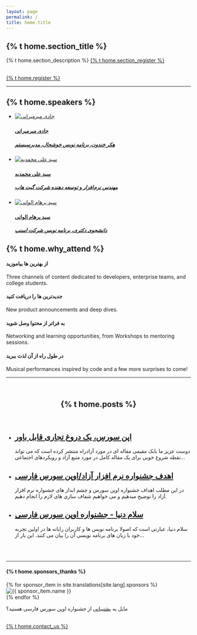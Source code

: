```yaml
---
layout: page
permalink: /
title: home.title
---
```


<section class="content main-first-section page-box-content">
   <div class="page-box-content-padding top-content-txt">
      <h1 class="gradient-text main-title">{% t home.section_title %}</h1>
      <p>
         {% t home.section_description %}
         <a class="underline" href="register.html">{% t home.section_register %}</a>
      </p>
      <br>
      <a href="#" class="button">{% t home.register %}</a>
   </div>
</section>
<hr class="gradient">
<section class="speakers">
   <h1>{% t home.speakers %}</h1>
   <ul class="speaker-list">
      <li>
         <a href="speaker.html">
            <img alt="جادی میرمیرانی" src="{{ site.url }}/asset/image/jadi_mirmirani.jpg">
            <h3></h3>
            <h4>جادی میرمیرانی</h4>
            <h5>هکر خندون، برنامه نویس خوشحال، مدیرسیستم</h5>
         </a>
      </li>
      <li>
         <a href="speaker.html">
            <img alt="سید علی محمدیه" src="https://i.pravatar.cc/150?img=58">
            <h3></h3>
            <h4>سید علی محمدیه</h4>
            <h5>مهندس نرم‌افزار و توسعه دهنده شرکت گیت هاب</h5>
         </a>
      </li>
      <li>
         <a href="speaker.html">
            <img alt="سید پرهام الوانی" src="{{ site.url }}/asset/image/seyyed_parham_alvani.jpg">
            <h3></h3>
            <h4>سید پرهام الوانی</h4>
            <h5>دانشجوی دکتری، برنامه نویس شرکت اسنپ</h5>
         </a>
      </li>
   </ul>
</section>
<section class="attends">
   <h2>{% t home.why_attend %}</h2>
   <div class="attends-box">
      <div class="grid-attends">
         <h4>از بهترین ها بیاموزید</h4>
         <p>Three channels of content dedicated to developers, enterprise teams, and college students.</p>
      </div>
      <div class="grid-attends">
         <h4>جدیدترین ها را دریافت کنید</h4>
         <p>New product announcements and deep dives.</p>
      </div>
      <div class="grid-attends">
         <h4>به فراتر از محتوا وصل شوید</h4>
         <p>Networking and learning opportunities, from Workshops to mentoring sessions.</p>
      </div>
      <div class="grid-attends">
         <h4>در طول راه از آن لذت ببرید</h4>
         <p>Musical performances inspired by code and a few more surprises to come!</p>
      </div>
   </div>
   <!-- <h4 class="text-gradient-purple">از بهترین ها بیاموزید</h4>
      <p>Three channels of content dedicated to developers, enterprise teams, and college students.</p>
      
      <h4 class="text-gradient-purple">جدیدترین ها را دریافت کنید</h4>
      <p>New product announcements and deep dives.</p>
      
      <h4 class="text-gradient-purple">به فراتر از محتوا وصل شوید</h4>
      <p>Networking and learning opportunities, from Workshops to mentoring sessions.</p>
      
      <h4 class="text-gradient-purple">در طول راه از آن لذت ببرید</h4>
      <p>Musical performances inspired by code and a few more surprises to come!</p> -->
</section>
<hr class="gradient">
<section class="subscribe">
   <p>
      {% t home.keep_update%}
   </p>
   <br>
   <div class="reg-btn sub-btn-size">
      <a href="{{ site.url }}/{{ page.lang }}/subscribe/" class="button">{% t home.subscribe %}</a>
   </div>
   <!-- <a href="contact.html" class="button" target="_blank">
      <span>Subscribe for updates</span>
      </a> -->
</section>
<hr class="gradient">
<div class="page-box-content">
   <div class="page-box-content-padding">
      <br>
      <center>
         <h2 class="page-box-content-title">{% t home.posts %}</h2>
      </center>
      <br>
      <ul class="post-list">
         <li>
            <h2>
               <a class="post-link" href="{{ site.url }}/{{ page.lang }}/post/" title="اپن سورس، یک دروغ تجاری قابل باور">اپن سورس، یک دروغ تجاری قابل باور</a>
            </h2>
            <span>
               <p>دوست عزیز ما بابک مقیمی مقاله ای در مورد آزادراه منتشر کرده است که می تواند نقطه شروع خوبی برای یک مقاله کامل در مورد منبع آزاد و رویکردهای اجتماعی...</p>
            </span>
         </li>
         <li>
            <h2>
               <a class="post-link" href="{{ site.url }}/{{ page.lang }}/post/" title="اهدف جشنواره نرم افزار آزاد/اوپن سورس فارسی">اهدف جشنواره نرم افزار آزاد/اوپن سورس فارسی</a>
            </h2>
            <span>
               <p>در این مطلب اهداف جشنواره اوپن سورس و چشم انداز های جشنواره نرم افزار آزاد را توضیح میدهیم و می خواهیم شفاف سازی های لازم را انجام دهیم.</p>
            </span>
         </li>
         <li>
            <h2>
               <a class="post-link" href="{{ site.url }}/{{ page.lang }}/post/" title="سلام دنیا - جشنواره اوپن سورس فارسی">سلام دنیا - جشنواره اوپن سورس فارسی</a>
            </h2>
            <span>
               <p>سلام دنیا، عبارتی است که اصولا برنامه نویس ها و کاربران رایانه ها در اولین تجربه خود با زبان های برنامه نویسی آن را بیان می کنند. این بار از...</p>
            </span>
         </li>
      </ul>
      <br><br>
   </div>
</div>
<hr class="gradient">
<section class="sponsors">
   <h4>{% t home.sponsors_thanks %}</h4>
   <div class="sponsor-box">
      {% for sponsor_item in site.translations[site.lang].sponsors %}
      <div class="inner-grid">
         <a>
            <img src="{{ sponsor_item.image }}" alt="{{ sponsor_item.name }}">
         </a>
      </div>
      {% endfor %}
   </div>
   <p>مایل به <a class="underline" href="{{ site.url }}/{{ page.lang }}/contact/">پشتیبانی</a> از جشنواره اوپن سورس فارسی هستید؟</p>
   <br>
   <div class="reg-btn connect-btn-size">
      <a href="{{ site.url }}/{{ page.lang }}/contact/" class="button">{% t home.contact_us %}</a>
   </div>
</section>
